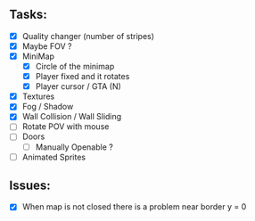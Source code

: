 ## Tasks:

- [x] Quality changer (number of stripes) 
- [x] Maybe FOV ?
- [x] MiniMap
	- [x] Circle of the minimap
	- [x] Player fixed and it rotates
	- [x] Player cursor / GTA (N)
- [x] Textures
- [x] Fog / Shadow
- [x] Wall Collision / Wall Sliding
- [ ] Rotate POV with mouse
- [ ] Doors
	- [ ] Manually Openable ?
- [ ] Animated Sprites

## Issues:

- [x] When map is not closed there is a problem near border y = 0
